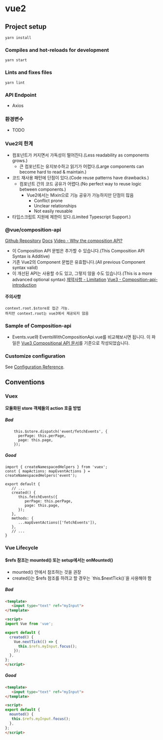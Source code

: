 # vue2

## Project setup
```
yarn install
```

### Compiles and hot-reloads for development
```
yarn start
```

### Lints and fixes files
```
yarn lint
```

### API Endpoint
- Axios

### 환경변수
- TODO

### Vue2의 한계
- 컴포넌트가 커지면서 가독성이 떨어진다.(Less readability as components grows.)
   - 큰 컴포넌트는 유지보수하고 읽기가 어렵다.(Large components can become hard to read & maintain.)
- 코드 재사용 패턴에 단점이 있다.(Code reuse patterns have drawbacks.)
   - 컴포넌트 간의 코드 공유가 어렵다.(No perfect way to reuse logic between components.)
      - Vue2에서는 Mixin으로 기능 공유가 가능하지만 단점이 많음
         - Conflict prone
         - Unclear relationships
         - Not easily reusable
- 타입스크립트 지원에 제한이 있다.(Limited Typescript Support.)

### @vue/composition-api
[Github Repository](https://github.com/vuejs/composition-api)
[Docs](https://v3.vuejs.org/guide/composition-api-introduction.html)
[Video - Why the composition API?](https://www.vuemastery.com/courses/vue-3-essentials/why-the-composition-api/)
- 이 Composition API 문법은 추가할 수 있습니다.(This Composition API Syntax is Additive)
- 기존 Vue2의 Component 문법은 유효합니다.(All previous Component syntax valid)
- 이 개선된 API는 사용할 수도 있고, 그렇지 않을 수도 있습니다.(This is a more advanced optional syntax)
[제약사항 - Limitation](https://github.com/vuejs/composition-api#limitations)
[Vue3 - Composition-api-introduction](https://v3.vuejs.org/guide/composition-api-introduction.html)
#### 주의사항
```
context.root.$store로 접근 가능.
하지만 context.root는 vue3에서 제공되지 않음
```

### Sample of Composition-api
- Events.vue와 EventsWithCompositionApi.vue를 비교해보시면 됩니다. 이 파일은 [Vue3 Compositional API 문서](https://v3.vuejs.org/guide/composition-api-introduction.htm)를 기준으로 작성되었습니다.

### Customize configuration
See [Configuration Reference](https://cli.vuejs.org/config/).

## Conventions
### Vuex
#### 모듈화된 store 객체들의 action 호출 방법
##### Bad
```
    this.$store.dispatch('event/fetchEvents', {
      perPage: this.perPage,
      page: this.page,
    });
```
##### Good
```
import { createNamespacedHelpers } from 'vuex';
const { mapActions: mapEventActions } = createNamespacedHelpers('event');

export default {
   // ...
   created() {
      this.fetchEvents({
         perPage: this.perPage,
         page: this.page,
      });
   },
   methods: {
      ...mapEventActions(['fetchEvents']),
   },
   // ...
}
```
### Vue Lifecycle
#### $refs 참조는 mounted() 또는 setup에서는 onMounted()
- mounted() 안에서 참조하는 것을 권장
- created()는 $refs 참조를 하려고 할 경우는 `this.$nextTick()`을 사용해야 함

##### Bad
```html
<template>
   <input type="text" ref="myInput">
</template>

<script>
import Vue from 'vue';

export default {
  created() {
    Vue.nextTick(() => {
      this.$refs.myInput.focus();
    });
  },
};
</script>
```
##### Good
```html
<template>
   <input type="text" ref="myInput">
</template>

<script>
export default {
  mounted() {
   this.$refs.myInput.focus();
  },
};
</script>
```
